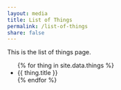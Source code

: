 ```yaml
---
layout: media
title: List of Things
permalink: /list-of-things
share: false
---
```


This is the list of things page.

<ul>
{% for thing in site.data.things %}
  <li>{{ thing.title }}</li>
{% endfor %}
</ul>
